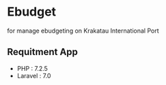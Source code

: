 # Ebudget

for manage ebudgeting on Krakatau International Port

## Requitment App

- PHP : 7.2.5
- Laravel : 7.0